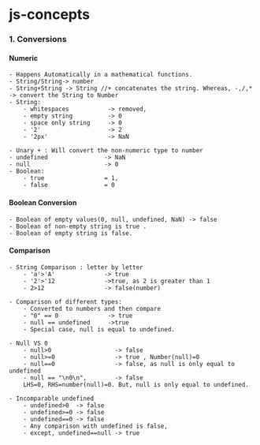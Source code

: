 # js-concepts

### 1. Conversions
#### Numeric
    - Happens Automatically in a mathematical functions.
    - String/String-> number 
    - String+String -> String //+ concatenates the string. Whereas, -,/,* -> convert the String to Number
    - String: 
        - whitespaces           -> removed, 
        - empty string          -> 0
        - space only string     -> 0
        - '2'                   -> 2
        - '2px'                 -> NaN

    - Unary + : Will convert the non-numeric type to number
    - undefined                -> NaN
    - null                     -> 0
    - Boolean:
        - true                 = 1, 
        - false                = 0
#### Boolean Conversion
    - Boolean of empty values(0, null, undefined, NaN) -> false
    - Boolean of non-empty string is true .
    - Boolean of empty string is false. 
#### Comparison
    - String Comparison : letter by letter
        - 'a'>'A'              -> true
        - '2'>'12              ->true, as 2 is greater than 1
        - 2>12                 -> false(number)

    - Comparison of different types: 
        - Converted to numbers and then compare
        - "0" == 0              -> true
        - null == undefined     ->true 
        - Special case, null is equal to undefined.

    - Null VS 0
        - null>0                  -> false
        - null>=0                 -> true , Number(null)=0
        - null==0                 -> false, as null is only equal to undefined
        - null == "\n0\n",        -> false 
        LHS=0, RHS=number(null)=0. But, null is only equal to undefined.

    - Incomparable undefined
        - undefined>0  -> false
        - undefined>=0 -> false
        - undefined==0 -> false
        - Any comparison with undefined is false,
        - except, undefined==null -> true
